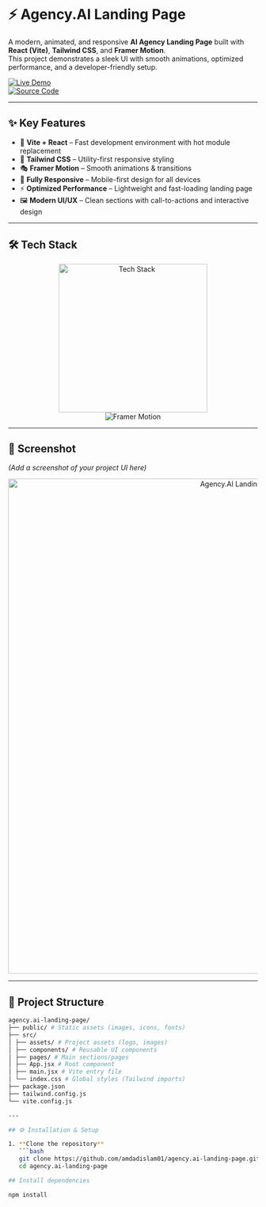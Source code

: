 # ⚡ Agency.AI Landing Page  

A modern, animated, and responsive **AI Agency Landing Page** built with **React (Vite)**, **Tailwind CSS**, and **Framer Motion**.  
This project demonstrates a sleek UI with smooth animations, optimized performance, and a developer-friendly setup.  

[![Live Demo](https://img.shields.io/badge/🚀_Live_Demo-00C7B7?style=for-the-badge&logo=netlify&logoColor=white)](https://agencyai-01.netlify.app/)  
[![Source Code](https://img.shields.io/badge/💻_Source_Code-181717?style=for-the-badge&logo=github&logoColor=white)](https://github.com/amdadislam01/agency.ai-landing-page)

---

## ✨ Key Features  

- 🚀 **Vite + React** – Fast development environment with hot module replacement  
- 🎨 **Tailwind CSS** – Utility-first responsive styling  
- 🎭 **Framer Motion** – Smooth animations & transitions  
- 📱 **Fully Responsive** – Mobile-first design for all devices  
- ⚡ **Optimized Performance** – Lightweight and fast-loading landing page  
- 🖼️ **Modern UI/UX** – Clean sections with call-to-actions and interactive design  

---

## 🛠️ Tech Stack  

<p align="center">
  <img src="https://skillicons.dev/icons?i=react,vite,tailwind,js" alt="Tech Stack" width="300"/>
  <br/>
  <img src="https://img.shields.io/badge/Animation-FramerMotion-ff69b4?style=for-the-badge&logo=framer&logoColor=white" alt="Framer Motion"/>
</p>

---

## 📸 Screenshot  

*(Add a screenshot of your project UI here)*  

<p align="center">
  <img src="https://ik.imagekit.io/yqnbhdlo4/Img/agency.ai?updatedAt=1756187710084" alt="Agency.AI Landing Page Screenshot" width="1000"/>
</p>  

---

## 📂 Project Structure  
```bash
agency.ai-landing-page/
├── public/ # Static assets (images, icons, fonts)
├── src/
│ ├── assets/ # Project assets (logo, images)
│ ├── components/ # Reusable UI components
│ ├── pages/ # Main sections/pages
│ ├── App.jsx # Root component
│ ├── main.jsx # Vite entry file
│ └── index.css # Global styles (Tailwind imports)
├── package.json
├── tailwind.config.js
└── vite.config.js

---

## ⚙️ Installation & Setup  

1. **Clone the repository**  
   ```bash
   git clone https://github.com/amdadislam01/agency.ai-landing-page.git
   cd agency.ai-landing-page

## Install dependencies

npm install



